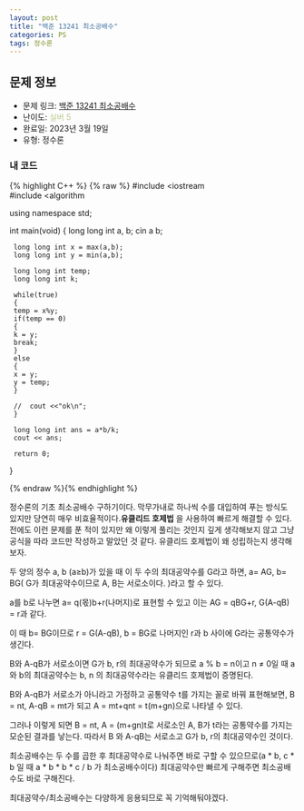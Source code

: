 ```yaml
---
layout: post
title: "백준 13241 최소공배수"
categories: PS
tags: 정수론
---
```


## 문제 정보
- 문제 링크: [백준 13241 최소공배수](https://www.acmicpc.net/problem/13241)
- 난이도: <span style="color:#B5C78A">실버 5</span>
- 완료일: 2023년 3월 19일
- 유형: 정수론

### 내 코드

{% highlight C++ %} {% raw %}
#include <iostream	
#include <algorithm	

using namespace std;

int main(void)
{
	 long long int a, b;
	 cin 		 a 		 b;
	 
	 long long int x = max(a,b);
	 long long int y = min(a,b);
	 
	 long long int temp;
	 long long int k;
	 
	 while(true)
	 {
	 temp = x%y;
	 if(temp == 0)
	 {
	 k = y;
	 break;
	 }
	 else
	 {
	 x = y;
	 y = temp;
	 }
	 
	 //  cout <<"ok\n";
	 }
	 
	 long long int ans = a*b/k;
	 cout << ans;
	 
	 return 0;
}

{% endraw %}{% endhighlight %}

정수론의 기초 최소공배수 구하기이다. 막무가내로 하나씩 수를 대입하여 푸는 방식도 있지만 당연히 매우 비효율적이다.**유클리드 호제법** 을 사용하여 빠르게 해결할 수 있다. 전에도 이런 문제를 푼 적이 있지만 왜 이렇게 풀리는 것인지 깊게 생각해보지 않고 그냥 공식을 따라 코드만 작성하고 말았던 것 같다. 유클리드 호제법이 왜 성립하는지 생각해보자.

두 양의 정수 a, b (a≥b)가 있을 때 이 두 수의 최대공약수를 G라고 하면, a= AG, b= BG( G가 최대공약수이므로 A, B는 서로소이다. )라고 할 수 있다.

a를 b로 나누면 a= q(몫)b+r(나머지)로 표현할 수 있고 이는 AG = qBG+r, G(A-qB) = r과 같다.

이 때 b= BG이므로 r = G(A-qB), b = BG로 나머지인 r과 b 사이에 G라는 공통약수가 생긴다.

B와 A-qB가 서로소이면 G가 b, r의 최대공약수가 되므로 a % b = n이고 n ≠ 0일 때 a와 b의 최대공약수는 b, n 의 최대공약수라는 유클리드 호제법이 증명된다.

B와 A-qB가 서로소가 아니라고 가정하고 공통약수 t를 가지는 꼴로 바꿔 표현해보면, B = nt, A-qB = mt가 되고 A = mt+qnt = t(m+gn)으로 나타낼 수 있다. 

그러나 이렇게 되면 B = nt, A = (m+gn)t로 서로소인 A, B가 t라는 공통약수를 가지는 모순된 결과를 낳는다. 따라서 B 와 A-qB는 서로소고 G가 b, r의 최대공약수인 것이다.

최소공배수는 두 수를 곱한 후 최대공약수로 나눠주면 바로 구할 수 있으므로(a * b, c * b 일 때 a * b * b * c / b 가 최소공배수이다) 최대공약수만 빠르게 구해주면 최소공배수도 바로 구해진다.

최대공약수/최소공배수는 다양하게 응용되므로 꼭 기억해둬야겠다.
